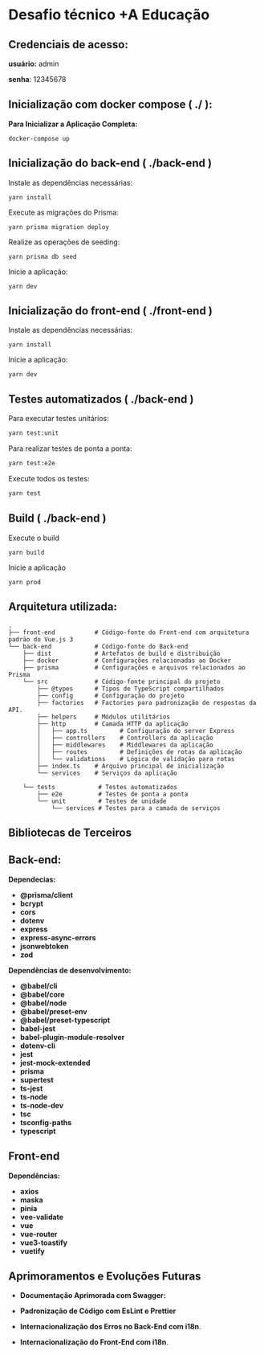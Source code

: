 # Desafio técnico +A Educação



## Credenciais de acesso:

**usuário:** admin

**senha**: 12345678



## Inicialização com docker compose ( ./ ):

**Para Inicializar a Aplicação Completa:**

```shell
docker-compose up
```

## Inicialização do back-end ( ./back-end )

Instale as dependências necessárias:

```shell
yarn install
```

Execute as migrações do Prisma:

```shell
yarn prisma migration deploy
```

Realize as operações de seeding:

```shell
yarn prisma db seed
```

Inicie a aplicação:

```shell
yarn dev
```

## Inicialização do front-end ( ./front-end )

Instale as dependências necessárias:

```shell
yarn install
```

Inicie a aplicação:

```shell
yarn dev
```

## Testes automatizados ( ./back-end )

Para executar testes unitários:

```bash
yarn test:unit
```

Para realizar testes de ponta a ponta:

```bash
yarn test:e2e
```

Execute todos os testes:

```bash
yarn test
```

## Build ( ./back-end )

Execute o build

```shell
yarn build
```

Inicie a aplicação

```shell
yarn prod
```

## Arquitetura utilizada:

```
.
├── front-end           # Código-fonte do Front-end com arquitetura padrão do Vue.js 3
└── back-end            # Código-fonte do Back-end
    ├── dist            # Artefatos de build e distribuição
    ├── docker          # Configurações relacionadas ao Docker
    ├── prisma          # Configurações e arquivos relacionados ao Prisma
    └── src             # Código-fonte principal do projeto
        ├── @types      # Tipos de TypeScript compartilhados
        ├── config      # Configuração do projeto
        ├── factories   # Factories para padronização de respostas da API.
        ├── helpers     # Módulos utilitários
        ├── http        # Camada HTTP da aplicação
        │   ├── app.ts         # Configuração do server Express
        │   ├── controllers    # Controllers da aplicação
        │   ├── middlewares    # Middlewares da aplicação
        │   ├── routes         # Definições de rotas da aplicação
        │   └── validations    # Lógica de validação para rotas
        ├── index.ts    # Arquivo principal de inicialização
        └── services    # Serviços da aplicação

    └── tests            # Testes automatizados
        ├── e2e          # Testes de ponta a ponta
        └── unit         # Testes de unidade
            └── services # Testes para a camada de serviços

```

## **Bibliotecas de Terceiros**

## Back-end:

**Dependecias:**

- **@prisma/client**
- **bcrypt**
- **cors**
- **dotenv**
- **express**
- **express-async-errors**
- **jsonwebtoken**
- **zod**

**Dependências de desenvolvimento:**

- **@babel/cli**
- **@babel/core**
- **@babel/node**
- **@babel/preset-env**
- **@babel/preset-typescript**
- **babel-jest**
- **babel-plugin-module-resolver**
- **dotenv-cli**
- **jest**
- **jest-mock-extended**
- **prisma**
- **supertest**
- **ts-jest**
- **ts-node**
- **ts-node-dev**
- **tsc**
- **tsconfig-paths**
- **typescript**

## Front-end

**Dependências:**

- **axios**
- **maska**
- **pinia**
- **vee-validate**
- **vue**
- **vue-router**
- **vue3-toastify**
- **vuetify**

## Aprimoramentos e Evoluções Futuras

- **Documentação Aprimorada com Swagger:**

- **Padronização de Código com EsLint e Prettier**

- **Internacionalização dos Erros no Back-End com i18n**.

- **Internacionalização do Front-End com i18n**.
